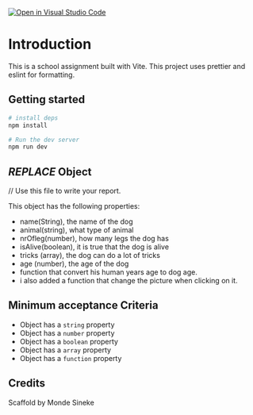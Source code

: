[![Open in Visual Studio Code](https://classroom.github.com/assets/open-in-vscode-c66648af7eb3fe8bc4f294546bfd86ef473780cde1dea487d3c4ff354943c9ae.svg)](https://classroom.github.com/online_ide?assignment_repo_id=9779089&assignment_repo_type=AssignmentRepo)
# Introduction

This is a school assignment built with Vite. This project uses prettier and eslint for formatting.

## Getting started

```bash
# install deps
npm install

# Run the dev server
npm run dev
```

## _REPLACE_ Object

// Use this file to write your report.

This object has the following properties:
- name(String), the name of the dog
- animal(string), what type of animal 
- nrOfleg(number), how many legs the dog has
- isAlive(boolean), it is true that the dog is alive
- tricks (array), the dog can do a lot of tricks
- age (number), the age of the dog 
- function that convert his human years age to dog age.
- i also added a function that change the picture when clicking on it.



## Minimum acceptance Criteria

- Object has a `string` property
- Object has a `number` property
- Object has a `boolean` property
- Object has a `array` property
- Object has a `function` property

## Credits

Scaffold by Monde Sineke

